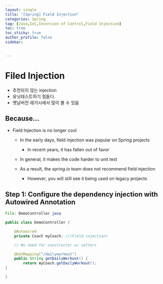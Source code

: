 ```yaml
---
layout: single
title: "[Spring] Field Injection"
categories: Spring
tag: [Java,IoC,Inversion of Control,Field Injection]
toc: true
toc_sticky: true
author_profile: false
sidebar:
  

---
```


# Filed Injection

- 추천되지 않는 injection
- 유닛테스트하기 힘들다.
- 옛날버전 레거시에서 많이 볼 수 있음

## Because...

- Field Injection is no longer cool
  
  - In the early days, field injection was popular on Spring projects
    
    - In recent years, it has fallen out of favor
  
  - In general, it makes the code harder to unit test
  
  - As a result, the *spring.io* team does not recommend field injection
    
    - However, you will still see it being used on legacy projects

## Step 1: Configure the dependency injection with Autowired Annotation

```java
File: DemoController.java

public class DemoController {

    @Autowired
    private Coach myCoach; //(Field injection)

    // No need for constructor or setters

    @GetMapping("/dailyworkout")
    public String getDailyWorkout() {
        return myCoach.getDailyWorkout();
}

}
```
